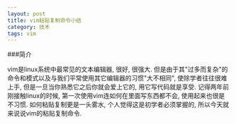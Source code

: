 ```yaml
---
layout: post
title: vim粘贴复制命令小结
category: 技术
tags: vim
---
```



###简介



vim是linux系统中最常见的文本编辑器, 很好, 很强大. 但是由于其"过多而复杂"的命令和模式以及与我们平常使用其它编辑器的习惯"大不相同", 使除学者往往很难上手, 但是一旦当你熟悉它之后你就会爱上它的, 用它写代码就是享受. 记得两年前刚接触linux的时候, 第一次使用vim连如何在里面写东西都不会, 使用起来也很是不习惯.  如何粘贴复制更是一头雾水, 个人觉得这是初学者必须掌握的, 所以今天就来说说vim的粘贴复制命令.


